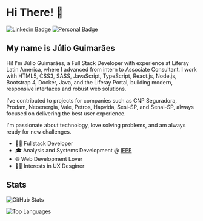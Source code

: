 
<h1>Hi There! 👋</h1>

[![Linkedin Badge](https://img.shields.io/badge/-LinkedIn-6633cc?style=flat-square&logo=Linkedin&logoColor=white&link=https://https://www.linkedin.com/in/j%C3%BAlio-guimar%C3%A3es-183110162/)](https://www.linkedin.com/in/j%C3%BAlio-guimar%C3%A3es-183110162/)
[![Personal Badge](https://img.shields.io/badge/-Website-6633cc?style=flat-square&logo=Me&logoColor=white&link=https://www.fernandakipper.com/)](https://portiflio-ocesar9.vercel.app/)

## My name is Júlio Guimarães
 Hi! I'm Júlio Guimarães, a Full Stack Developer with experience at Liferay Latin America, where I advanced from intern to Associate Consultant. I work with HTML5, CSS3, SASS, JavaScript, TypeScript, React.js, Node.js, Bootstrap 4, Docker, Java, and the Liferay Portal, building modern, responsive interfaces and robust web solutions.

I’ve contributed to projects for companies such as CNP Seguradora, Prodam, Neoenergia, Vale, Petros, Hapvida, Sesi-SP, and Senai-SP, always focused on delivering the best user experience.

I'm passionate about technology, love solving problems, and am always ready for new challenges.
- 🧑‍💻 Fullstack Developer
- 🎓 Analysis and Systems Development @ [IFPE](https://portal.ifpe.edu.br/recife/)
- 🌐 Web Development Lover
- 🧑‍🎨 Interests in UX Desginer 

## Stats

![GitHub Stats](https://github-readme-stats.vercel.app/api?username=ocesar9&show_icons=true&theme=midnight-purple&include_all_commits=true&count_private=true)

![Top Languages](https://github-readme-stats.vercel.app/api/top-langs/?username=ocesar9&layout=compact&langs_count=7&theme=midnight-purple)

